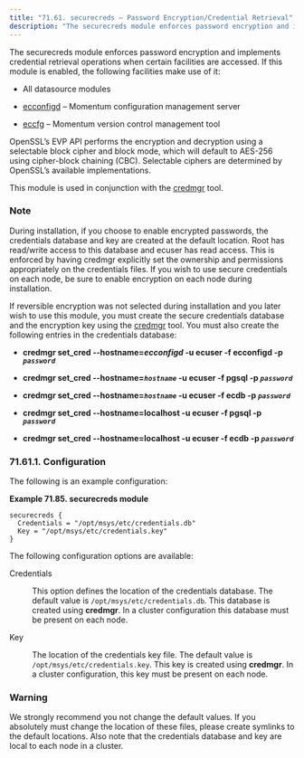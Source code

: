 ```yaml
---
title: "71.61. securecreds – Password Encryption/Credential Retrieval"
description: "The securecreds module enforces password encryption and implements credential retrieval operations when certain facilities are accessed If this module is enabled the following facilities make use of it All datasource modules ecconfigd Momentum configuration management server eccfg Momentum version control management tool Open SSL s EVP API performs the encryption..."
---
```


<a name="idp22782304"></a> 

The securecreds module enforces password encryption and implements credential retrieval operations when certain facilities are accessed. If this module is enabled, the following facilities make use of it:

*   All datasource modules

*   [ecconfigd](executable.ecconfigd "ecconfigd") – Momentum configuration management server

*   [eccfg](executable.eccfg "eccfg") – Momentum version control management tool

OpenSSL’s EVP API performs the encryption and decryption using a selectable block cipher and block mode, which will default to AES-256 using cipher-block chaining (CBC). Selectable ciphers are determined by OpenSSL’s available implementations.

This module is used in conjunction with the [credmgr](executable.credmgr "credmgr") tool.

### Note

During installation, if you choose to enable encrypted passwords, the credentials database and key are created at the default location. Root has read/write access to this database and ecuser has read access. This is enforced by having credmgr explicitly set the ownership and permissions appropriately on the credentials files. If you wish to use secure credentials on each node, be sure to enable encryption on each node during installation.

If reversible encryption was not selected during installation and you later wish to use this module, you must create the secure credentials database and the encryption key using the [credmgr](executable.credmgr "credmgr") tool. You must also create the following entries in the credentials database:

*   **credmgr set_cred --hostname=_ecconfigd_ -u ecuser -f ecconfigd -p *`password`***                                                                       

*   **credmgr set_cred --hostname=*`hostname`* -u ecuser -f pgsql -p *`password`***                                                                    

*   **credmgr set_cred --hostname=*`hostname`* -u ecuser -f ecdb -p *`password`***                                                                   

*   **credmgr set_cred --hostname=localhost -u ecuser -f pgsql -p *`password`***                                                                 

*   **credmgr set_cred --hostname=localhost -u ecuser -f ecdb -p *`password`***                                                                

### <a name="modules.securecreds.configuration"></a> 71.61.1. Configuration

The following is an example configuration:

<a name="example.securecreds"></a> 

**Example 71.85. securecreds module**

```
securecreds {
  Credentials = "/opt/msys/etc/credentials.db"
  Key = "/opt/msys/etc/credentials.key"
}
```

The following configuration options are available:

<dl class="variablelist">

<dt>Credentials</dt>

<dd>

This option defines the location of the credentials database. The default value is `/opt/msys/etc/credentials.db`. This database is created using **credmgr**. In a cluster configuration this database must be present on each node.

</dd>

<dt>Key</dt>

<dd>

The location of the credentials key file. The default value is `/opt/msys/etc/credentials.key`. This key is created using **credmgr**. In a cluster configuration, this key must be present on each node.

</dd>

</dl>

### Warning

We strongly recommend you not change the default values. If you absolutely must change the location of these files, please create symlinks to the default locations. Also note that the credentials database and key are local to each node in a cluster.